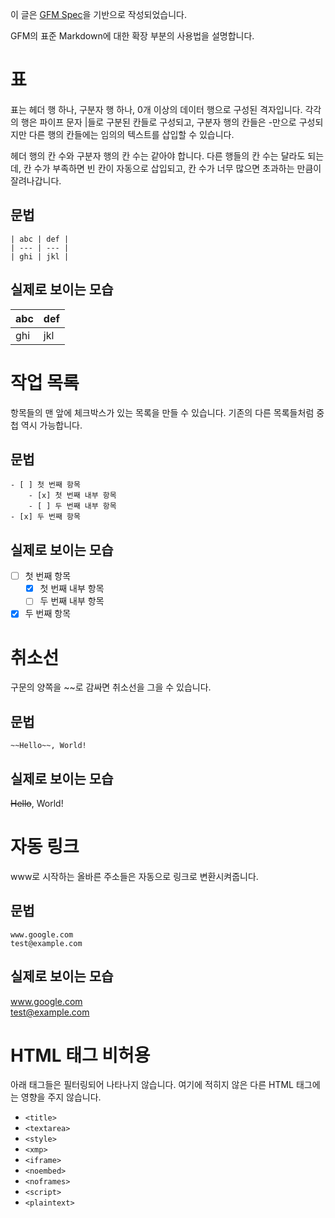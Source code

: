 이 글은 [GFM Spec](https://github.github.com/gfm/)을 기반으로 작성되었습니다.

GFM의 표준 Markdown에 대한 확장 부분의 사용법을 설명합니다.

# 표
표는 헤더 행 하나, 구분자 행 하나, 0개 이상의 데이터 행으로 구성된 격자입니다.
각각의 행은 파이프 문자 |들로 구분된 칸들로 구성되고, 구분자 행의 칸들은 -만으로 구성되지만 다른 행의 칸들에는 임의의 텍스트를 삽입할 수 있습니다.

헤더 행의 칸 수와 구분자 행의 칸 수는 같아야 합니다. 다른 행들의 칸 수는 달라도 되는데, 칸 수가 부족하면 빈 칸이 자동으로 삽입되고, 칸 수가 너무 많으면 초과하는 만큼이 잘려나갑니다.

## 문법
```
| abc | def |
| --- | --- |
| ghi | jkl |
```
## 실제로 보이는 모습
| abc | def |
| --- | --- |
| ghi | jkl |

# 작업 목록
항목들의 맨 앞에 체크박스가 있는 목록을 만들 수 있습니다. 기존의 다른 목록들처럼 중첩 역시 가능합니다.
## 문법
```
- [ ] 첫 번째 항목
	- [x] 첫 번째 내부 항목
	- [ ] 두 번째 내부 항목
- [x] 두 번째 항목
```
## 실제로 보이는 모습
- [ ] 첫 번째 항목
	- [x] 첫 번째 내부 항목
	- [ ] 두 번째 내부 항목
- [x] 두 번째 항목

# 취소선
구문의 양쪽을 ~~로 감싸면 취소선을 그을 수 있습니다.
## 문법
```
~~Hello~~, World!
```
## 실제로 보이는 모습
~~Hello~~, World!

# 자동 링크
www로 시작하는 올바른 주소들은 자동으로 링크로 변환시켜줍니다.
## 문법
```
www.google.com  
test@example.com
```
## 실제로 보이는 모습
www.google.com  
test@example.com

# HTML 태그 비허용
아래 태그들은 필터링되어 나타나지 않습니다. 여기에 적히지 않은 다른 HTML 태그에는 영향을 주지 않습니다.

- `<title>`
- `<textarea>`
- `<style>`
- `<xmp>`
- `<iframe>`
- `<noembed>`
- `<noframes>`
- `<script>`
- `<plaintext>`